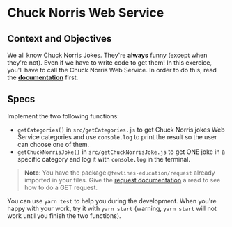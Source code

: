 # Chuck Norris Web Service

## Context and Objectives

We all know Chuck Norris Jokes. They're **always** funny (except when they're not). Even if we have to write code to get them!
In this exercice, you'll have to call the Chuck Norris Web Service.
In order to do this, read the **[documentation](https://api.chucknorris.io/)** first.

## Specs

Implement the two following functions:

- `getCategories()` in `src/getCategories.js` to get Chuck Norris jokes Web Service categories and use `console.log` to print the result so the user can choose one of them.
- `getChuckNorrisJoke()` in `src/getChuckNorrisJoke.js` to get ONE joke in a specific category and log it with `console.log` in the terminal.

> **Note**: You have the package `@fewlines-education/request` already imported in your files. Give the [request documentation](https://www.npmjs.com/package/@fewlines-education/request) a read to see how to do a GET request.

You can use `yarn test` to help you during the development. When you're happy with your work, try it with `yarn start` (warning, `yarn start` will not work until you finish the two functions).
